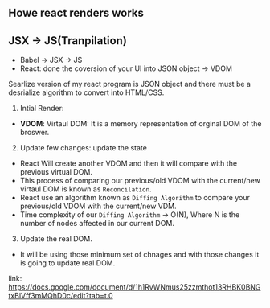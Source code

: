 ## Howe react renders works

## JSX -> JS(Tranpilation)
* Babel -> JSX -> JS
* React: done the coversion of your UI into JSON object -> VDOM


Searlize version of my react program is JSON object and there must be a desrialize algorithm to convert into HTML/CSS.

1. Intial Render:
* **VDOM**: Virtaul DOM: It is a memory representation of orginal DOM of the broswer.


2. Update few changes: update the state
* React Will create another VDOM and then it will compare with the previous virtual DOM.
* This process of comparing our previous/old VDOM with the current/new virtaul DOM is known as `Reconcilation`.
* React use an algorithm known as `Diffing Algorithm` to compare your previous/old VDOM with the current/new VDM.
* Time complexity of our `Diffing Algorithm` -> O(N), Where N is the number of nodes affected in our current DOM.


3. Update the real DOM.
* It will be using those minimum set of chnages and with those changes it is going to update real DOM.


link: https://docs.google.com/document/d/1h1RvWNmus25zzmthot13RHBK0BNGtxBlVff3mMQhD0c/edit?tab=t.0